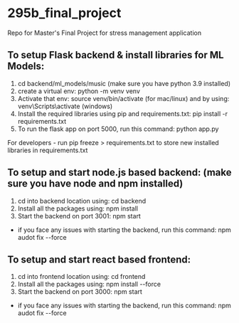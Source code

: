 # 295b_final_project

Repo for Master's Final Project for stress management application

## To setup Flask backend & install libraries for ML Models:

1.  cd backend/ml_models/music (make sure you have python 3.9 installed)
2.  create a virtual env: python -m venv venv
3.  Activate that env: source venv/bin/activate (for mac/linux) and by using: venv\Scripts\activate (windows)
4.  Install the required libraries using pip and requirements.txt: pip install -r requirements.txt
5.  To run the flask app on port 5000, run this command: python app.py

For developers - run pip freeze > requirements.txt to store new installed libraries in requirements.txt

## To setup and start node.js based backend: (make sure you have node and npm installed)

1. cd into backend location using: cd backend
2. Install all the packages using: npm install
3. Start the backend on port 3001: npm start

- if you face any issues with starting the backend, run this command: npm audot fix --force

## To setup and start react based frontend:

1. cd into frontend location using: cd frontend
2. Install all the packages using: npm install --force
3. Start the backend on port 3000: npm start

- if you face any issues with starting the backend, run this command: npm audot fix --force

